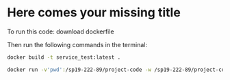 # Here comes your missing title

To run this code:
download dockerfile

Then run the following commands in the terminal:

```bash
docker build -t service_test:latest .

docker run -v'pwd':/sp19-222-89/project-code -w /sp19-222-89/project-code  --rm -it -p 4555:4555 Dockerfile /bin/bash
```
